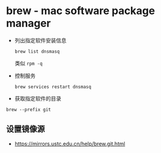 # brew - mac software package manager

- 列出指定软件安装信息
    ```
    brew list dnsmasq
    ```
    类似 `rpm -q`

- 控制服务
    ```
    brew services restart dnsmasq
    ```
- 获取指定软件的目录
```
brew --prefix git
```

## 设置镜像源
- https://mirrors.ustc.edu.cn/help/brew.git.html
